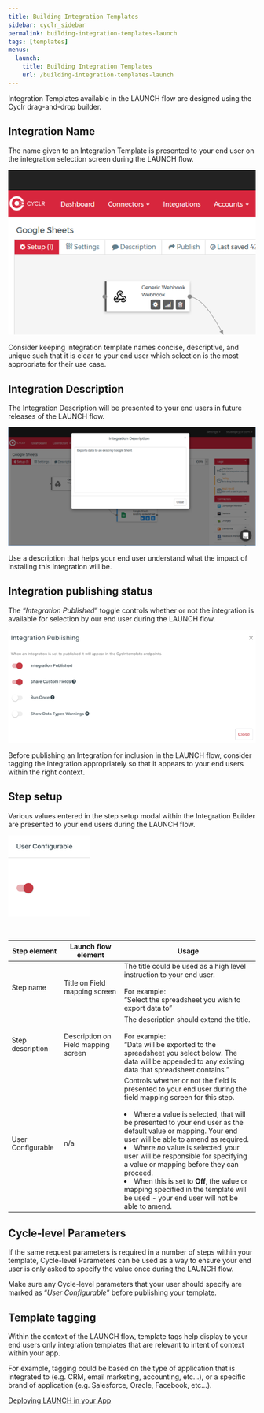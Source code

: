 ```yaml
---
title: Building Integration Templates
sidebar: cyclr_sidebar
permalink: building-integration-templates-launch
tags: [templates]
menus:
  launch:
    title: Building Integration Templates
    url: /building-integration-templates-launch
---
```


Integration Templates available in the LAUNCH flow are designed using the Cyclr drag-and-drop builder.

Integration Name
----------------

The name given to an Integration Template is presented to your end user on the integration selection screen during the LAUNCH flow.

  
![Template Name](./images/template_name.png)

  
Consider keeping integration template names concise, descriptive, and unique such that it is clear to your end user which selection is the most appropriate for their use case.

Integration Description
-----------------------

The Integration Description will be presented to your end users in future releases of the LAUNCH flow.

  
![Integration Description](./images/integration_description.png)

  
Use a description that helps your end user understand what the impact of installing this integration will be.

Integration publishing status
-----------------------------

The “_Integration Published_” toggle controls whether or not the integration is available for selection by our end user during the LAUNCH flow.

  
![Integration Published](./images/integration_published.png)

  
Before publishing an Integration for inclusion in the LAUNCH flow, consider tagging the integration appropriately so that it appears to your end users within the right context.

Step setup
----------

Various values entered in the step setup modal within the Integration Builder are presented to your end users during the LAUNCH flow.

![LAUNCH Step Setup](./images/step_setup.png)

 

|Step element|Launch flow element|Usage|
|---|---|---|
|Step name|Title on Field mapping screen|The title could be used as a high level instruction to your end user.<br><br>For example:<br>“Select the spreadsheet you wish to export data to”|
|Step description|Description on Field mapping screen|The description should extend the title.<br><br>For example:<br>“Data will be exported to the spreadsheet you select below. The data will be appended to any existing data that spreadsheet contains.”|
|User Configurable|n/a|Controls whether or not the field is presented to your end user during the field mapping screen for this step.<br><br><li>Where a value is selected, that will be presented to your end user as the default value or mapping. Your end user will be able to amend as required.</li><li>Where *no* value is selected, your user will be responsible for specifying a value or mapping before they can proceed.</li><li>When this is set to **Off**, the value or mapping specified in the template will be used - your end user will not be able to amend.</li>|

Cycle-level Parameters
----------------------

If the same request parameters is required in a number of steps within your template, Cycle-level Parameters can be used as a way to ensure your end user is only asked to specify the value once during the LAUNCH flow.

Make sure any Cycle-level parameters that your user should specify are marked as “_User Configurable_” before publishing your template.

Template tagging
----------------

Within the context of the LAUNCH flow, template tags help display to your end users only integration templates that are relevant to intent of context within your app.

For example, tagging could be based on the type of application that is integrated to (e.g. CRM, email marketing, accounting, etc…), or a specific brand of application (e.g. Salesforce, Oracle, Facebook, etc…).

[Deploying LAUNCH in your App](./launch-deployment)
